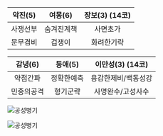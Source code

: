 악진(5)|여몽(6)|장보(3) (14코)
|:---:|:---:|:---:|
사쟁선부|숨겨진계책|사면초가
문무겸비|겁쟁이|화려한기략

감녕(6)|등애(5)|이만성(3) (14코)
|:---:|:---:|:---:|
약점간파|정확한예측|용감한제비/백동성강
민중의공격|형기군략|사명완수/고성사수

![공성병기](https://github.com/user-attachments/assets/ff340f52-ad35-49bc-a461-ccb3f7095a77)

![공성병기](https://github.com/user-attachments/assets/57856df1-5616-4e26-a99f-2261b783ddcc)

